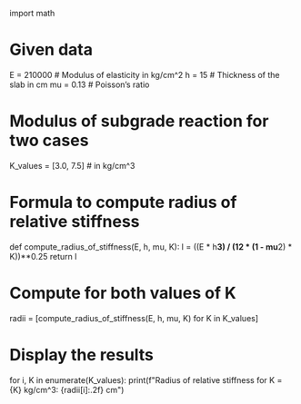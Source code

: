 import math

# Given data
E = 210000  # Modulus of elasticity in kg/cm^2
h = 15  # Thickness of the slab in cm
mu = 0.13  # Poisson’s ratio

# Modulus of subgrade reaction for two cases
K_values = [3.0, 7.5]  # in kg/cm^3

# Formula to compute radius of relative stiffness
def compute_radius_of_stiffness(E, h, mu, K):
    l = ((E * h**3) / (12 * (1 - mu**2) * K))**0.25
    return l

# Compute for both values of K
radii = [compute_radius_of_stiffness(E, h, mu, K) for K in K_values]

# Display the results
for i, K in enumerate(K_values):
    print(f"Radius of relative stiffness for K = {K} kg/cm^3: {radii[i]:.2f} cm")

<!---
hdsatpute/hdsatpute is a ✨ special ✨ repository because its `README.md` (this file) appears on your GitHub profile.
You can click the Preview link to take a look at your changes.
--->
